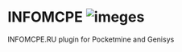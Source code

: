 # INFOMCPE ![imeges](https://poggit.pmmp.io/ci.badge/INFOMCPE/INFOMCPE/INFOMCPE)
INFOMCPE.RU plugin for Pocketmine and Genisys
